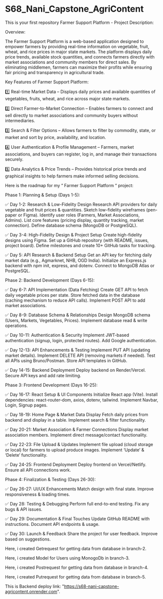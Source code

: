 # S68_Nani_Capstone_AgriContent

This is your first repository
Farmer Support Platform - Project Description:

Overview:

The Farmer Support Platform is a web-based application designed to empower farmers by providing real-time information on vegetable, fruit, wheat, and rice prices in major state markets. The platform displays daily price trends, available stock quantities, and connects farmers directly with market associations and community members for direct sales. By eliminating middlemen, farmers can maximize their profits while ensuring fair pricing and transparency in agricultural trade.

Key Features of Farmer Support Platform:

1️⃣ Real-time Market Data – Displays daily prices and available quantities of vegetables, fruits, wheat, and rice across major state markets.

2️⃣ Direct Farmer-to-Market Connection – Enables farmers to connect and sell directly to market associations and community buyers without intermediaries.

3️⃣ Search & Filter Options – Allows farmers to filter by commodity, state, or market and sort by price, availability, and location.

4️⃣ User Authentication & Profile Management – Farmers, market associations, and buyers can register, log in, and manage their transactions securely.

5️⃣ Data Analytics & Price Trends – Provides historical price trends and graphical insights to help farmers make informed selling decisions. 

Here is the roadmap for my “ Farmer Support Platform “ project:

Phase 1: Planning & Setup (Days 1-5):

✅ Day 1-2:
Research & Low-Fidelity Design
Research API providers for daily vegetable and fruit prices & quantities.
Sketch low-fidelity wireframes (pen-paper or Figma).
Identify user roles (Farmers, Market Associations, Admins).
List core features (pricing display, quantity tracking, market connection).
Define database schema (MongoDB or PostgreSQL).

✅ Day 3-4: 
High-Fidelity Design & Project Setup
Create high-fidelity designs using Figma.
Set up a GitHub repository (with README, issues, project board).
Define milestones and create 10+ GitHub tasks for tracking.

✅ Day 5:
API Research & Backend Setup
Get an API key for fetching daily market data (e.g., Agmarknet, NHB, OGD India).
Initialize an Express.js backend with npm init, express, and dotenv.
Connect to MongoDB Atlas or PostgreSQL.

Phase 2: Backend Development (Days 6-15):

✅ Day 6-7: 
API Implementation (Data Fetching)
Create GET API to fetch daily vegetable prices per state.
Store fetched data in the database (caching mechanism to reduce API calls).
Implement POST API to add market associations.

✅ Day 8-9: 
Database Schema & Relationships
Design MongoDB schema (Users, Markets, Vegetables, Prices).
Implement database read & write operations.

✅ Day 10-11:
Authentication & Security
Implement JWT-based authentication (signup, login, protected routes).
Add Google authentication.

✅ Day 12-13:
API Enhancements & Testing
Implement PUT API (updating market details).
Implement DELETE API (removing markets if needed).
Test all APIs using Bruno/Postman.
Store API templates in GitHub.

✅ Day 14-15:
Backend Deployment
Deploy backend on Render/Vercel.
Secure API keys and add rate limiting.

Phase 3: Frontend Development (Days 16-25):

✅ Day 16-17:
React Setup & UI Components
Initialize React app (Vite).
Install dependencies: react-router-dom, axios, dotenv, tailwind.
Implement Navbar, Login, Signup pages.

✅ Day 18-19:
Home Page & Market Data Display
Fetch daily prices from backend and display in a table.
Implement search & filter functionality.

✅ Day 20-21: 
Market Association & Farmer Connections
Display market association members.
Implement direct message/contact functionality.

✅ Day 22-23:
File Upload & Updates
Implement file upload (cloud storage or local) for farmers to upload produce images.
Implement ‘Update’ & ‘Delete’ functionality.

✅ Day 24-25:
Frontend Deployment
Deploy frontend on Vercel/Netlify.
Ensure all API connections work.

Phase 4: Finalization & Testing (Days 26-30):

✅ Day 26-27:
UI/UX Enhancements
Match design with final state.
Improve responsiveness & loading times.

✅ Day 28:
Testing & Debugging
Perform full end-to-end testing.
Fix any bugs & API issues.

✅ Day 29:
Documentation & Final Touches
Update GitHub README with instructions.
Document API endpoints & usage.

✅ Day 30:
Launch & Feedback
Share the project for user feedback.
Improve based on suggestions.


Here, i created Getrequest for getting data from database in branch-2.

Here, i created Model for Users using MonogoDb in branch-3.

Here, i created Postrequest for getting data from database in branch-4.

Here, i created Putrequest for getting data from database in branch-5.

This is Backend deploy link: "https://s68-nani-capstone-agricontent.onrender.com".




